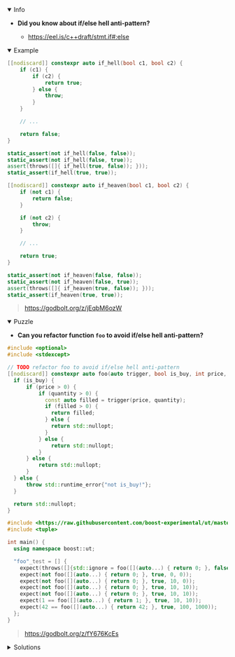 <details open><summary>Info</summary><p>

* **Did you know about if/else hell anti-pattern?**

  * https://eel.is/c++draft/stmt.if#:else

</p></details><details open><summary>Example</summary><p>

```cpp
[[nodiscard]] constexpr auto if_hell(bool c1, bool c2) {
    if (c1) {
        if (c2) {
            return true;
        } else {
            throw;
        }
    }

    // ...

    return false;
}

static_assert(not if_hell(false, false));
static_assert(not if_hell(false, true));
assert(throws([]{ if_hell(true, false)); }));
static_assert(if_hell(true, true));

[[nodiscard]] constexpr auto if_heaven(bool c1, bool c2) {
    if (not c1) {
        return false;
    }

    if (not c2) {
        throw;
    }

    // ...

    return true;
}

static_assert(not if_heaven(false, false));
static_assert(not if_heaven(false, true));
assert(throws([]{ if_heaven(true, false)); }));
static_assert(if_heaven(true, true));
```

> https://godbolt.org/z/jEqbM6ozW

</p></details><details open><summary>Puzzle</summary><p>

* **Can you refactor function `foo` to avoid if/else hell anti-pattern?**

```cpp
#include <optional>
#include <stdexcept>

// TODO refactor foo to avoid if/else hell anti-pattern
[[nodiscard]] constexpr auto foo(auto trigger, bool is_buy, int price, int quantity) -> std::optional<int> {
  if (is_buy) {
      if (price > 0) {
          if (quantity > 0) {
            const auto filled = trigger(price, quantity);
            if (filled > 0) {
              return filled;
            } else {
              return std::nullopt;
            }
          } else {
              return std::nullopt;
          }
      } else {
          return std::nullopt;
      }
  } else {
      throw std::runtime_error{"not is_buy!"};
  }

  return std::nullopt;
}

#include <https://raw.githubusercontent.com/boost-experimental/ut/master/include/boost/ut.hpp>
#include <tuple>

int main() {
  using namespace boost::ut;

  "foo"_test = [] {
    expect(throws([]{std::ignore = foo([](auto...) { return 0; }, false, 0, 0);}));
    expect(not foo([](auto...) { return 0; }, true, 0, 0));
    expect(not foo([](auto...) { return 0; }, true, 10, 0));
    expect(not foo([](auto...) { return 0; }, true, 10, 10));
    expect(not foo([](auto...) { return 0; }, true, 10, 10));
    expect(1 == foo([](auto...) { return 1; }, true, 10, 10));
    expect(42 == foo([](auto...) { return 42; }, true, 100, 1000));
  };
}
```

> https://godbolt.org/z/fY676KcEs

</p></details><details><summary>Solutions</summary><p>

```cpp
[[nodiscard]] constexpr auto foo(auto trigger, bool is_buy, int price, int quantity) -> std::optional<int> {
    if (not is_buy) {
        throw std::runtime_error{"not is_buy!"};
    }

    if (price <= 0 or quantity <= 0) {
        return std::nullopt;
    }

    const auto filled = trigger(price, quantity);
    if (filled > 0) {
        return filled;
    } else {
        return std::nullopt;
    }
}
 ```

> https://godbolt.org/z/Pqe3a7xnG
```cpp
[[nodiscard]] constexpr auto foo(auto trigger, bool is_buy, int price, int quantity) -> std::optional<int>
{
    if (not is_buy)
    {
        throw std::runtime_error{"not is_buy!"};
    }
    if ((price > 0) && (quantity > 0))
    {
        const auto filled = trigger(price, quantity);
        if (filled > 0)
        {
            return filled;
        }
    }

    return std::nullopt;
} 
```

> https://godbolt.org/z/31Pf9P83e
